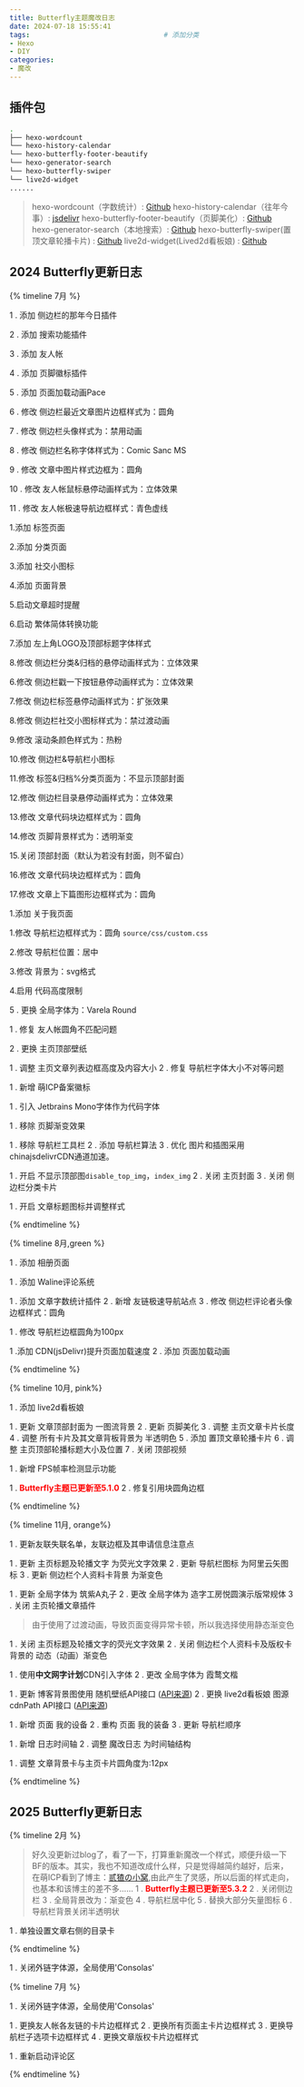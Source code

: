 ```yaml
---
title: Butterfly主题魔改日志
date: 2024-07-18 15:55:41
tags:                                 # 添加分类
- Hexo
- DIY
categories:  
- 魔改
---
```


## 插件包
```Bash
.
├── hexo-wordcount
└── hexo-history-calendar
└── hexo-butterfly-footer-beautify
└── hexo-generator-search
└── hexo-butterfly-swiper
└── live2d-widget
......
```


>hexo-wordcount（字数统计）:  [Github](https://github.com/willin/hexo-wordcount)
>hexo-history-calendar（往年今事）: [jsdelivr](https://www.jsdelivr.com/package/npm/hexo-history-calendar)
>hexo-butterfly-footer-beautify（页脚美化）:  [Github](https://github.com/Akilarlxh/hexo-butterfly-footer-beautify)
>hexo-generator-search（本地搜索）:  [Github](https://github.com/wzpan/hexo-generator-search)
>hexo-butterfly-swiper(置顶文章轮播卡片) : [Github](https://github.com/Akilarlxh/hexo-butterfly-swiper)
>live2d-widget(Lived2d看板娘) : [Github](https://github.com/stevenjoezhang/live2d-widget)


## 2024 Butterfly更新日志 

{% timeline 7月 %}

<!-- timeline 7月17日 -->

1 . 添加 侧边栏的那年今日插件

2 . 添加 搜索功能插件

3 . 添加 友人帐

4 . 添加 页脚徽标插件

5 . 添加 页面加载动画Pace



6 . 修改 侧边栏最近文章图片边框样式为：圆角

7 . 修改 侧边栏头像样式为：禁用动画

8 . 修改 侧边栏名称字体样式为：Comic Sanc MS

9 .  修改 文章中图片样式边框为：圆角

10 . 修改 友人帐鼠标悬停动画样式为：立体效果

11 . 修改 友人帐极速导航边框样式：青色虚线



<!-- endtimeline -->


<!-- timeline 7月18日 -->

1.添加 标签页面

2.添加 分类页面

3.添加 社交小图标

4.添加 页面背景

5.启动文章超时提醒

6.启动 繁体简体转换功能

7.添加 左上角LOGO及顶部标题字体样式

8.修改 侧边栏分类&归档的悬停动画样式为：立体效果

6.修改 侧边栏戳一下按钮悬停动画样式为：立体效果

7.修改 侧边栏标签悬停动画样式为：扩张效果

8.修改 侧边栏社交小图标样式为：禁过渡动画

9.修改 滚动条颜色样式为：热粉

10.修改 侧边栏&导航栏小图标

11.修改 标签&归档%分类页面为：不显示顶部封面

12.修改 侧边栏目录悬停动画样式为：立体效果

13.修改 文章代码块边框样式为：圆角

14.修改 页脚背景样式为：透明渐变

15.关闭 顶部封面（默认为若没有封面，则不留白）

16.修改 文章代码块边框样式为：圆角

17.修改 文章上下篇图形边框样式为：圆角

<!-- endtimeline -->

<!-- timeline 7月18日 -->

1.添加 关于我页面

1.修改 导航栏边框样式为：圆角 `source/css/custom.css`

2.修改 导航栏位置：居中

3.修改 背景为：svg格式

4.启用 代码高度限制

5 . 更换 全局字体为：Varela Round 

<!-- endtimeline -->

<!-- timeline 7月20日 -->

1 . 修复 友人帐圆角不匹配问题

2 . 更换 主页顶部壁纸

<!-- endtimeline -->

<!-- timeline 7月21日 -->

1 . 调整 主页文章列表边框高度及内容大小
2 . 修复 导航栏字体大小不对等问题

<!-- endtimeline -->

<!-- timeline 7月22日 -->

1 . 新增 萌ICP备案徽标

<!-- endtimeline -->

<!-- timeline 7月24日 -->
1 . 引入 Jetbrains Mono字体作为代码字体
<!-- endtimeline -->



<!-- timeline 7月25日 -->
1 . 移除 页脚渐变效果
<!-- endtimeline -->

<!-- timeline 7月28日 -->
1 . 移除 导航栏工具栏
2 . 添加 导航栏算法
3 . 优化 图片和插图采用chinajsdelivrCDN通道加速。
<!-- endtimeline -->


<!-- timeline 7月31日 -->
1 . 开启 不显示顶部图`disable_top_img`，`index_img`
2 . 关闭 主页封面
3 . 关闭 侧边栏分类卡片
<!-- endtimeline -->


<!-- timeline 7月31日 -->
1 . 开启 文章标题图标并调整样式
<!-- endtimeline -->


{% endtimeline %}

{% timeline 8月,green %}

<!-- timeline 8月4日 -->
1 . 添加 相册页面
<!-- endtimeline -->


<!-- timeline 8月6日 -->
1 . 添加 Waline评论系统
<!-- endtimeline -->

<!-- timeline 8月7日 -->
1 . 添加 文章字数统计插件
2 . 新增 友链极速导航站点
3 . 修改 侧边栏评论者头像边框样式：圆角
<!-- endtimeline -->


<!-- timeline 8月11日 -->
1 . 修改 导航栏边框圆角为100px
<!-- endtimeline -->



<!-- timeline 8月12日 -->
1  .添加 CDN(jsDelivr)提升页面加载速度
2 . 添加 页面加载动画
<!-- endtimeline -->
{% endtimeline %}

{% timeline 10月, pink%}
<!-- timeline 10月2日 -->
1 . 添加 live2d看板娘
<!-- endtimeline -->


<!-- timeline 10月3日 -->
1 . 更新 文章顶部封面为 一图流背景
2 . 更新 页脚美化
3 . 调整 主页文章卡片长度
4 . 调整 所有卡片及其文章背板背景为 半透明色
5 . 添加 置顶文章轮播卡片
6 . 调整 主页顶部轮播标题大小及位置
7 . 关闭 顶部视频
<!-- endtimeline -->

<!-- timeline 10月3日 -->
1 . 新增 FPS帧率检测显示功能
<!-- endtimeline -->

<!-- timeline 10月25日 -->
1 . <b style="color:red">Butterfly主题已更新至5.1.0</b>
2 . 修复引用块圆角边框
<!-- endtimeline -->
{% endtimeline %}





{% timeline 11月, orange%}
<!-- timeline 11月2日 -->
1 . 更新友联失联名单，友联边框及其申请信息注意点
<!-- endtimeline -->


<!-- timeline 11月6日 -->
1 . 更新 主页标题及轮播文字 为荧光文字效果
2 . 更新 导航栏图标 为阿里云矢图标
3 . 更新 侧边栏个人资料卡背景 为渐变色 
<!-- endtimeline -->


<!-- timeline 11月7日 -->
1 . 更新 全局字体为 筑紫A丸子
2 . 更改 全局字体为 造字工房悦圆演示版常规体
3 . 关闭 主页轮播文章插件
<!-- endtimeline -->



<!-- timeline 11月7日 -->
> 由于使用了过渡动画，导致页面变得异常卡顿，所以我选择使用静态渐变色

1 . 关闭 主页标题及轮播文字的荧光文字效果
2 . 关闭 侧边栏个人资料卡及版权卡背景的 动态（动画）渐变色
<!-- endtimeline -->



<!-- timeline 11月7日 -->
1 . 使用**中文网字计划**CDN引入字体
2 . 更改 全局字体为 霞鹜文楷
<!-- endtimeline -->



<!-- timeline 11月12日 -->
1 . 更新 博客背景图使用 随机壁纸API接口 ([API来源](https://api.miaomc.cn/image/))
2 . 更换 live2d看板娘 图源cdnPath API接口 ([API来源](https://akilar.top/posts/5b8f515f/))
<!-- endtimeline -->



<!-- timeline 11月16日 -->
1 . 新增 页面 我的设备
2 . 重构 页面 我的装备
3 . 更新 导航栏顺序
<!-- endtimeline -->

<!-- timeline 11月22日 -->
1 . 新增 日志时间轴
2 . 调整 魔改日志 为时间轴结构
<!-- endtimeline -->

<!-- timeline 11月23日 -->
1 . 调整 文章背景卡与主页卡片圆角度为:12px
<!-- endtimeline -->
{% endtimeline %}



## 2025 Butterfly更新日志 

{% timeline 2月 %}

<!-- timeline 2月7日 -->
> 好久没更新过blog了，看了一下，打算重新魔改一个样式，顺便升级一下BF的版本。其实，我也不知道改成什么样，只是觉得越简约越好，后来，在萌ICP看到了博主：[贰猹の小窝](https://noionion.top/),由此产生了灵感，所以后面的样式走向，也基本和该博主的差不多......
1 . <b style="color:red">Butterfly主题已更新至5.3.2</b>
2 . 关闭侧边栏
3 . 全局背景改为：渐变色
4 . 导航栏居中化
5 . 替换大部分矢量图标
6 . 导航栏背景关闭半透明状
<!-- endtimeline -->

<!-- timeline 2月8日 -->
1 . 单独设置文章右侧的目录卡
<!-- endtimeline -->

{% endtimeline %}


<!-- timeline 7月24日 -->
1 . 关闭外链字体源，全局使用'Consolas'
<!-- endtimeline -->

{% timeline 7月 %}

<!-- timeline 7月24日 -->
1 . 关闭外链字体源，全局使用'Consolas'
<!-- endtimeline -->


<!-- timeline 7月26日 -->
1 . 更换友人帐各友链的卡片边框样式
2 . 更换所有页面主卡片边框样式
3 . 更换导航栏子选项卡边框样式
4 . 更换文章版权卡片边框样式
<!-- endtimeline -->


<!-- timeline 7月27日 -->
1 . 重新启动评论区
<!-- endtimeline -->


{% endtimeline %}
